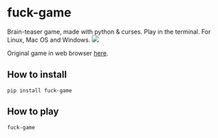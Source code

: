 # fuck-game

Brain-teaser game, made with python & curses. Play in the terminal. For Linux, Mac OS and Windows.
![](doc/screen1.png)

Original game in web browser [here](https://4sushi.github.io/resource/project/fuck/index.html).

## How to install

```shell
pip install fuck-game
```

## How to play

```shell
fuck-game
```